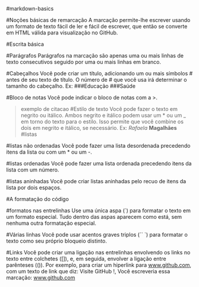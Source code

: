 
#markdown-basics

#Noções básicas de remarcação
A marcação permite-lhe escrever usando um formato de texto fácil de ler e fácil de escrever, que então se converte em HTML válida para visualização no GitHub.

#Escrita básica

#Parágrafos
Parágrafos na marcação são apenas uma ou mais linhas de texto consecutivos seguido por uma ou mais linhas em branco.

#Cabeçalhos
Você pode criar um título, adicionando um ou mais símbolos # antes de seu texto de título. O número de # que você usa irá determinar o tamanho do cabeçalho.
Ex: 
###Educação
###Saúde

#Bloco de notas
Você pode indicar o bloco de notas com a >.
>exemplo de citacao
#Estilo de texto 
Você pode fazer o texto em negrito ou itálico.
Ambos negrito e itálico podem usar um * ou um _ em torno do texto para o estilo. Isso permite que você combine os dois em negrito e itálico, se necessário.
Ex: *Rafaela* **Magalhães**
#listas

#listas não ordenadas
Você pode fazer uma lista desordenada precedendo itens da lista ou com um * ou um -.

#listas ordenadas
Você pode fazer uma lista ordenada precedendo itens da lista com um número.

#listas aninhadas
Você pode criar listas aninhadas pelo recuo de itens da lista por dois espaços.

#A formatação do código

#formatos nas entrelinhas
Use uma única aspa (`) para formatar o texto em um formato especial. Tudo dentro das aspas aparecem como está, sem nenhuma outra formatação especial.

#Várias linhas
Você pode usar acentos graves triplos (`` `) para formatar o texto como seu próprio bloqueio distinto.

#Links
Você pode criar uma ligação nas entrelinhas envolvendo os links no  texto entre colchetes ([]), e, em seguida, envolver a ligação entre parênteses (()).
Por exemplo, para criar um hiperlink para www.github.com, com um texto de link que diz: Visite GitHub !, Você escreveria essa marcação: www.github.com
